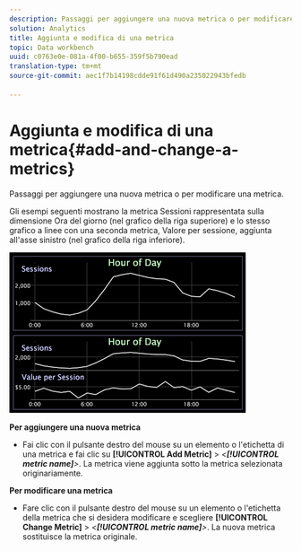 ```yaml
---
description: Passaggi per aggiungere una nuova metrica o per modificare una metrica.
solution: Analytics
title: Aggiunta e modifica di una metrica
topic: Data workbench
uuid: c0763e0e-081a-4f00-b655-359f5b790ead
translation-type: tm+mt
source-git-commit: aec1f7b14198cdde91f61d490a235022943bfedb

---
```



# Aggiunta e modifica di una metrica{#add-and-change-a-metrics}

Passaggi per aggiungere una nuova metrica o per modificare una metrica.

Gli esempi seguenti mostrano la metrica Sessioni rappresentata sulla dimensione Ora del giorno (nel grafico della riga superiore) e lo stesso grafico a linee con una seconda metrica, Valore per sessione, aggiunta all&#39;asse sinistro (nel grafico della riga inferiore).

![](assets/vis_Line_AddMetric.png)

**Per aggiungere una nuova metrica**

* Fai clic con il pulsante destro del mouse su un elemento o l&#39;etichetta di una metrica e fai clic su **[!UICONTROL Add Metric]** > *&lt;**[!UICONTROL metric name]**>*. La metrica viene aggiunta sotto la metrica selezionata originariamente.

**Per modificare una metrica**

* Fare clic con il pulsante destro del mouse su un elemento o l&#39;etichetta della metrica che si desidera modificare e scegliere **[!UICONTROL Change Metric]** > *&lt;**[!UICONTROL metric name]**>*. La nuova metrica sostituisce la metrica originale.

